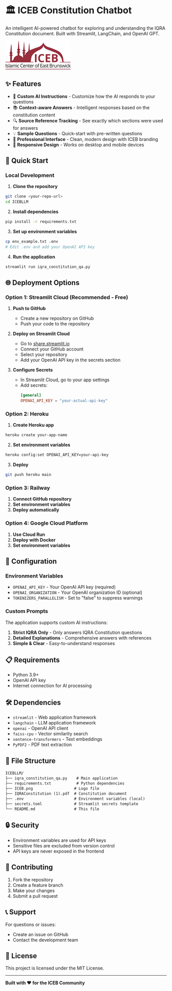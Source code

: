 # 🏛️ ICEB Constitution Chatbot

An intelligent AI-powered chatbot for exploring and understanding the IQRA Constitution document. Built with Streamlit, LangChain, and OpenAI GPT.

![ICEB Logo](ICEB.png)

## ✨ Features

- 🎯 **Custom AI Instructions** - Customize how the AI responds to your questions
- 📚 **Context-aware Answers** - Intelligent responses based on the constitution content
- 🔍 **Source Reference Tracking** - See exactly which sections were used for answers
- 💡 **Sample Questions** - Quick-start with pre-written questions
- 🎨 **Professional Interface** - Clean, modern design with ICEB branding
- 📱 **Responsive Design** - Works on desktop and mobile devices

## 🚀 Quick Start

### Local Development

1. **Clone the repository**
```bash
git clone <your-repo-url>
cd ICEBLLM
```

2. **Install dependencies**
```bash
pip install -r requirements.txt
```

3. **Set up environment variables**
```bash
cp env_example.txt .env
# Edit .env and add your OpenAI API key
```

4. **Run the application**
```bash
streamlit run iqra_constitution_qa.py
```

## 🌐 Deployment Options

### Option 1: Streamlit Cloud (Recommended - Free)

1. **Push to GitHub**
   - Create a new repository on GitHub
   - Push your code to the repository

2. **Deploy on Streamlit Cloud**
   - Go to [share.streamlit.io](https://share.streamlit.io)
   - Connect your GitHub account
   - Select your repository
   - Add your OpenAI API key in the secrets section

3. **Configure Secrets**
   - In Streamlit Cloud, go to your app settings
   - Add secrets:
     ```toml
     [general]
     OPENAI_API_KEY = "your-actual-api-key"
     ```

### Option 2: Heroku

1. **Create Heroku app**
```bash
heroku create your-app-name
```

2. **Set environment variables**
```bash
heroku config:set OPENAI_API_KEY=your-api-key
```

3. **Deploy**
```bash
git push heroku main
```

### Option 3: Railway

1. **Connect GitHub repository**
2. **Set environment variables**
3. **Deploy automatically**

### Option 4: Google Cloud Platform

1. **Use Cloud Run**
2. **Deploy with Docker**
3. **Set environment variables**

## 🔧 Configuration

### Environment Variables

- `OPENAI_API_KEY` - Your OpenAI API key (required)
- `OPENAI_ORGANIZATION` - Your OpenAI organization ID (optional)
- `TOKENIZERS_PARALLELISM` - Set to "false" to suppress warnings

### Custom Prompts

The application supports custom AI instructions:

1. **Strict IQRA Only** - Only answers IQRA Constitution questions
2. **Detailed Explanations** - Comprehensive answers with references
3. **Simple & Clear** - Easy-to-understand responses

## 📋 Requirements

- Python 3.9+
- OpenAI API key
- Internet connection for AI processing

## 🛠️ Dependencies

- `streamlit` - Web application framework
- `langchain` - LLM application framework
- `openai` - OpenAI API client
- `faiss-cpu` - Vector similarity search
- `sentence-transformers` - Text embeddings
- `PyPDF2` - PDF text extraction

## 📄 File Structure

```
ICEBLLM/
├── iqra_constitution_qa.py    # Main application
├── requirements.txt           # Python dependencies
├── ICEB.png                  # Logo file
├── IQRAConstitution (1).pdf  # Constitution document
├── .env                      # Environment variables (local)
├── secrets.toml              # Streamlit secrets template
└── README.md                 # This file
```

## 🔒 Security

- Environment variables are used for API keys
- Sensitive files are excluded from version control
- API keys are never exposed in the frontend

## 🤝 Contributing

1. Fork the repository
2. Create a feature branch
3. Make your changes
4. Submit a pull request

## 📞 Support

For questions or issues:
- Create an issue on GitHub
- Contact the development team

## 📜 License

This project is licensed under the MIT License.

---

**Built with ❤️ for the ICEB Community** 